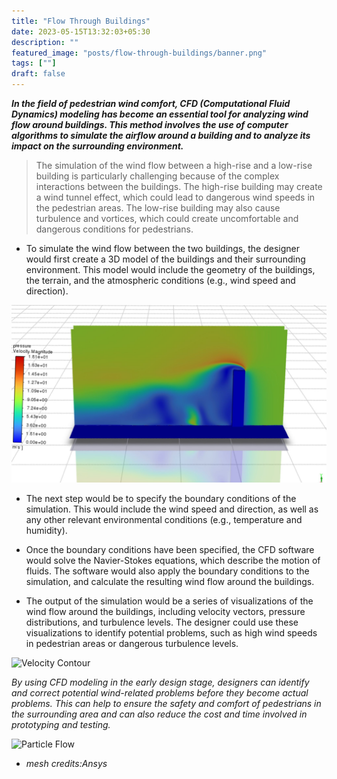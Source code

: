 ```yaml
---
title: "Flow Through Buildings"
date: 2023-05-15T13:32:03+05:30
description: ""
featured_image: "posts/flow-through-buildings/banner.png"
tags: [""]
draft: false
---
```


***In the field of pedestrian wind comfort, CFD (Computational Fluid Dynamics) modeling has become an essential tool for analyzing wind flow around buildings. This method involves the use of computer algorithms to simulate the airflow around a building and to analyze its impact on the surrounding environment.***

> The simulation of the wind flow between a high-rise and a low-rise building is particularly challenging because of the complex interactions between the buildings. The high-rise building may create a wind tunnel effect, which could lead to dangerous wind speeds in the pedestrian areas. The low-rise building may also cause turbulence and vortices, which could create uncomfortable and dangerous conditions for pedestrians.


- To simulate the wind flow between the two buildings, the designer would first create a 3D model of the buildings and their surrounding environment. This model would include the geometry of the buildings, the terrain, and the atmospheric conditions (e.g., wind speed and direction).


![Pressure Contour](/posts/flow-through-buildings/pressure.jpg)
- The next step would be to specify the boundary conditions of the simulation. This would include the wind speed and direction, as well as any other relevant environmental conditions (e.g., temperature and humidity).


- Once the boundary conditions have been specified, the CFD software would solve the Navier-Stokes equations, which describe the motion of fluids. The software would also apply the boundary conditions to the simulation, and calculate the resulting wind flow around the buildings.

- The output of the simulation would be a series of visualizations of the wind flow around the buildings, including velocity vectors, pressure distributions, and turbulence levels. The designer could use these visualizations to identify potential problems, such as high wind speeds in pedestrian areas or dangerous turbulence levels.

![Velocity Contour](vel.jpg)

*By using CFD modeling in the early design stage, designers can identify and correct potential wind-related problems before they become actual problems. This can help to ensure the safety and comfort of pedestrians in the surrounding area and can also reduce the cost and time involved in prototyping and testing.*

![Particle Flow](buildingflow.gif)

- *mesh credits:Ansys*